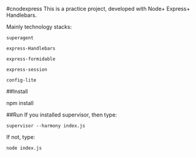 #cnodexpress
This is a practice project, developed with Node+ Express+ Handlebars.

Mainly technology stacks:

    superagent

    express-Handlebars

    express-formidable

    express-session

    config-lite
##Install

npm install

##Run
If you installed supervisor, then type:

    supervisor --harmony index.js

If not, type:

    node index.js

